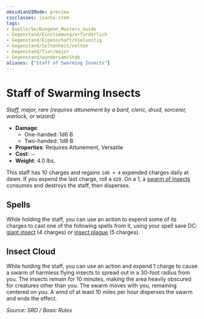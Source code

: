 ```yaml
---
obsidianUIMode: preview
cssclasses: json5e-item
tags:
- Quelle/5e/Dungeon_Masters_Guide
- Gegenstand/Einstimmung/erforderlich
- Gegenstand/Eigenschaft/Vielseitig
- Gegenstand/Seltenheit/selten
- Gegenstand/Tier/major
- Gegenstand/wundersam/Stab
aliases: ["Staff of Swarming Insects"]
---
```

# Staff of Swarming Insects
*Staff, major, rare (requires attunement by a bard, cleric, druid, sorcerer, warlock, or wizard)*  

- **Damage**:
  - One-handed: 1d6 B
  - Two-handed: 1d8 B
- **Properties**: Requires Attunement, Versatile
- **Cost**: ⏤
- **Weight**: 4.0 lbs.

This staff has 10 charges and regains `1d6 + 4` expended charges daily at dawn. If you expend the last charge, roll a `d20`. On a 1, a [swarm of insects](../Bestiarium/Bestien/swarm-of-insects.md) consumes and destroys the staff, then disperses.

## Spells

While holding the staff, you can use an action to expend some of its charges to cast one of the following spells from it, using your spell save DC: [giant insect](../Zauber/Rieseninsekt.md) (4 charges) or [insect plague](../Zauber/Insektenplage.md) (5 charges).

## Insect Cloud

While holding the staff, you can use an action and expend 1 charge to cause a swarm of harmless flying insects to spread out in a 30-foot radius from you. The insects remain for 10 minutes, making the area heavily obscured for creatures other than you. The swarm moves with you, remaining centered on you. A wind of at least 10 miles per hour disperses the swarm and ends the effect.

*Source: SRD / Basic Rules*